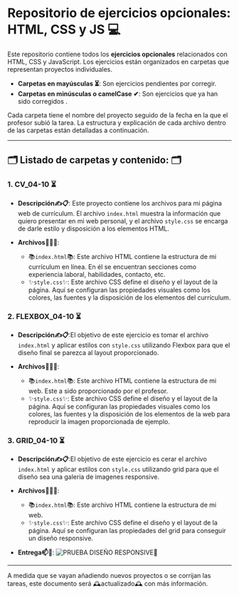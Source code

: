 # Repositorio de ejercicios opcionales: HTML, CSS y JS 💻

Este repositorio contiene todos los **ejercicios opcionales** relacionados con HTML, CSS y JavaScript. Los ejercicios están organizados en carpetas que representan proyectos individuales.

- **Carpetas en mayúsculas ⏳**: Son ejercicios pendientes por corregir.
- **Carpetas en minúsculas o camelCase ✔**: Son ejercicios que ya han sido corregidos .

Cada carpeta tiene el nombre del proyecto seguido de la fecha en la que el profesor subió la tarea. La estructura y explicación de cada archivo dentro de las carpetas están detalladas a continuación.

---

## 🗂  Listado de carpetas y contenido: 🗂

### 1. **CV_04-10 ⏳**
   - **Descripción✍📋**: Este proyecto contiene los archivos para mi página web de currículum. El archivo `index.html` muestra la información que quiero presentar en mi web personal, y el archivo `style.css` se encarga de darle estilo y disposición a los elementos HTML.
   
   - **Archivos📁👩‍💻**:
     - 📚`index.html`📚: Este archivo HTML contiene la estructura de mi currículum en línea. En él se encuentran secciones como experiencia laboral, habilidades, contacto, etc.
     - ✨`style.css`✨: Este archivo CSS define el diseño y el layout de la página. Aquí se configuran las propiedades visuales como los colores, las fuentes y la disposición de los elementos del currículum.


### 2. **FLEXBOX_04-10 ⏳**
   - **Descripción✍📋**:El objetivo de este ejercicio es tomar el archivo  `index.html` y aplicar estilos con `style.css` utilizando Flexbox para que el diseño final se parezca al layout proporcionado.
   
   - **Archivos📁👩‍💻**:
     - 📚`index.html`📚: Este archivo HTML contiene la estructura de mi web. Este a sido proporcionado por el profesor.
     - ✨`style.css`✨: Este archivo CSS define el diseño y el layout de la página. Aquí se configuran las propiedades visuales como los colores, las fuentes y la disposición de los elementos de la web para reproducir la imagen proporcionada de ejemplo.


### 3. **GRID_04-10 ⏳**
   - **Descripción✍📋**:El objetivo de este ejercicio es cerar el archivo  `index.html` y aplicar estilos con `style.css` utilizando grid para que el diseño sea una galeria de imagenes responsive.
   
   - **Archivos📁👩‍💻**:
     - 📚`index.html`📚: Este archivo HTML contiene la estructura de mi web.
     - ✨`style.css`✨: Este archivo CSS define el diseño y el layout de la página. Aquí se configuran las propiedades del grid para conseguir un diseño responsive.

   - **Entrega📫📨**:
      ![PRUEBA DISEÑO RESPONSIVE👀](PUBLIC/grid_04-10/GRID_RESPONSIVE.gif)



---

A medida que se vayan añadiendo nuevos proyectos o se corrijan las tareas, este documento será 🕰actualizado🕰 con más información.
